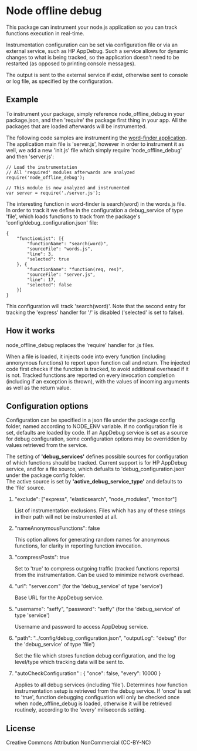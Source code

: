 Node offline debug
===============================

<p>This package can instrument your node.js application so you can track functions execution in real-time.</p>
<p>Instrumentation configuration can be set via configuration file or via an external service, such as HP AppDebug. Such a service allows for dynamic changes to what is being tracked, so the application doesn't need to be restarted (as opposed to printing console messages).</p>
<p>The output is sent to the external service if exist, otherwise sent to console or log file, as specified by the configuration.</p>

## Example

To instrument your package, simply reference node_offline_debug in your package.json, and then 'require' the package first thing in your app. All the packages that are loaded afterwards will be instrumented.

The following code samples are instrumenting the [word-finder application](https://github.com/amirrajan/word-finder). The application main file is 'server.js', however in order to instrument it as well, we add a new 'init.js' file which simply require 'node_offline_debug' and then 'server.js':

	// Load the instrumentation
	// All 'required' modules afterwards are analyzed
	require('node_offline_debug');

	// This module is now analyzed and instrumented
	var server = require('./server.js');

The interesting function in word-finder is search(word) in the words.js file. In order to track it we define in the configuration a debug_service of type 'file', which loads functions to track from the package's 'config/debug_configuration.json' file:

	{
	    "functionList": [{
	        "functionName": "search(word)",
	        "sourceFile": "words.js",
	        "line": 3,
	        "selected": true
	    }, {
	        "functionName": "function(req, res)",
	        "sourceFile": "server.js",
	        "line": 17,
	        "selected": false
	    }]
	}

This configuration will track 'search(word)'. Note that the second entry for tracking the 'express' handler for '/' is disabled ('selected' is set to false).

## How it works

<p>node_offline_debug replaces the 'require' handler for .js files.</p>
<p>When a file is loaded, it injects code into every function (including annonymous functions) to report upon function call and return. The injected code first checks if the function is tracked, to avoid additional overhead if it is not. Tracked functions are reported on every invocation completion (including if an exception is thrown), with the values of incoming arguments as well as the return value.</p>

## Configuration options

<p>Configuration can be specified in a json file under the package config folder, named according to NODE_ENV variable. If no configuration file is set, defaults are loaded by code. If an AppDebug service is set as a source for debug configuration, some configuration options may be overridden by values retrieved from the service.</p>
<p/>
<p>The setting of <b>'debug_services'</b> defines possible sources for configuration of which functions should be tracked. Current support is for HP AppDebug service, and for a file source, which defualts to 'debug_configuration.json' under the package config folder.<br/>
The active source is set by <b>'active_debug_service_type'</b> and defaults to the 'file' source.</p>


1. "exclude": ["express", "elasticsearch", "node_modules", "monitor"]

	List of instrumentation exclusions. Files which has any of these strings in their path will not be instrumented at all.
2. "nameAnonymousFunctions": false

	This option allows for generating random names for anonymous functions, for clarity in reporting function invocation.
3. "compressPosts": true

	Set to 'true' to compress outgoing traffic (tracked functions reports) from the instrumentation. Can be used to minimize network overhead. 
4. "url": "server.com" (for the 'debug_service' of type 'service')

	Base URL for the AppDebug service.
5. "username": "seffy",
   "password": "seffy" (for the 'debug_service' of type 'service')

   Username and password to access AppDebug service.
6. "path": "../config/debug_configuration.json",
   "outputLog": "debug" (for the 'debug_service' of type 'file')

   Set the file which stores function debug configuration, and the log level/type which tracking data will be sent to.
7. "autoCheckConfiguration" : {
        "once": false,
        "every": 10000
    }
    
    Applies to all debug services (including 'file'). Determines how function instrumentation setup is retrieved from the debug service. If 'once' is set to 'true', function debugging configuation will only be checked once when node_offline_debug is loaded, otherwise it will be retrieved routinely, according to the 'every' miliseconds setting.


## License

Creative Commons Attribution NonCommercial (CC-BY-NC)